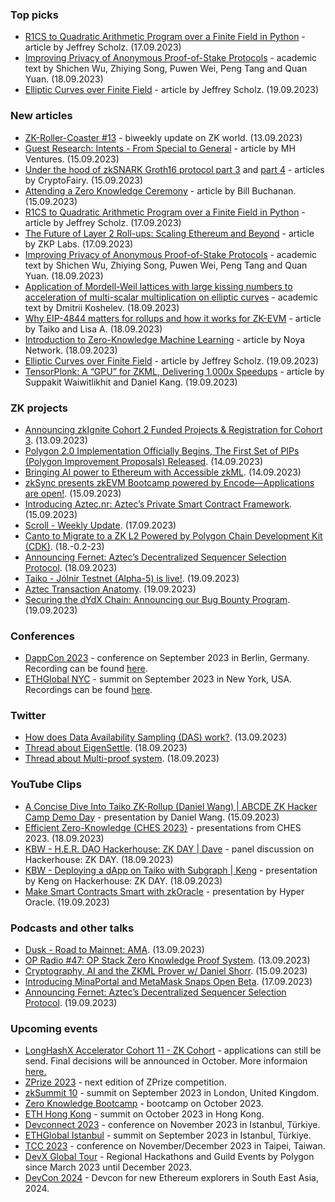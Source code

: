 ### Top picks
* [R1CS to Quadratic Arithmetic Program over a Finite Field in Python](https://www.rareskills.io/post/r1cs-to-qap) - article by Jeffrey Scholz. (17.09.2023)
* [Improving Privacy of Anonymous Proof-of-Stake Protocols](https://eprint.iacr.org/2023/1386.pdf) - academic text by Shichen Wu, Zhiying Song, Puwen Wei, Peng Tang and Quan Yuan. (18.09.2023)
* [Elliptic Curves over Finite Field](https://www.rareskills.io/post/elliptic-curves-finite-fields) - article by Jeffrey Scholz. (19.09.2023)

### New articles 
* [ZK-Roller-Coaster #13](https://taiko.mirror.xyz/9Zdh6puOCxEfiOADhIses8p5WN3CeX7nhvO6AvpEh0M) - biweekly update on ZK world. (13.09.2023)
* [Guest Research: Intents - From Special to General](https://www.bsc.news/post/intents-from-special-to-general) - article by MH Ventures. (15.09.2023)
* [Under the hood of zkSNARK Groth16 protocol part 3](https://medium.com/coinmonks/under-the-hood-of-zksnark-groth16-protocol-part-3-9d3e0934607b) and [part 4](https://medium.com/@cryptofairy/under-the-hood-of-zksnark-groth16-protocol-part-4-53667944366f) - articles by CryptoFairy. (15.09.2023)
* [Attending a Zero Knowledge Ceremony](https://medium.com/asecuritysite-when-bob-met-alice/attending-a-zero-knowledge-ceremony-e61b54060e83) - article by Bill Buchanan. (15.09.2023)
* [R1CS to Quadratic Arithmetic Program over a Finite Field in Python](https://www.rareskills.io/post/r1cs-to-qap) - article by Jeffrey Scholz. (17.09.2023)
* [The Future of Layer 2 Roll-ups: Scaling Ethereum and Beyond](https://zkplabs.network/blog/The-Future-of-Layer-2-Roll-up-scaling-Ethereum-and-Beyond) - article by ZKP Labs. (17.09.2023)
* [Improving Privacy of Anonymous Proof-of-Stake Protocols](https://eprint.iacr.org/2023/1386.pdf) - academic text by Shichen Wu, Zhiying Song, Puwen Wei, Peng Tang and Quan Yuan. (18.09.2023)
* [Application of Mordell-Weil lattices with large kissing numbers to acceleration of multi-scalar multiplication on elliptic curves](https://eprint.iacr.org/2023/1384.pdf) - academic text by Dmitrii Koshelev. (18.09.2023)
* [Why EIP-4844 matters for rollups and how it works for ZK-EVM](https://taiko.mirror.xyz/3_5rjTXFT_bLYnRBD2ZxqLQu9-qgTF4JOkwK7rUpwJs) - article by Taiko and Lisa A. (18.09.2023)
* [Introduction to Zero-Knowledge Machine Learning](https://medium.com/@noyanetwork/introduction-to-zero-knowledge-machine-learning-177be20343ea) - article by Noya Network. (18.09.2023)
* [Elliptic Curves over Finite Field](https://www.rareskills.io/post/elliptic-curves-finite-fields) - article by Jeffrey Scholz. (19.09.2023)
* [TensorPlonk: A “GPU” for ZKML, Delivering 1,000x Speedups](https://medium.com/@danieldkang/tensorplonk-a-gpu-for-zkml-delivering-1-000x-speedups-d1ab0ad27e1c) - article by Suppakit Waiwitlikhit and Daniel Kang. (19.09.2023)

### ZK projects
* [Announcing zkIgnite Cohort 2 Funded Projects & Registration for Cohort 3](https://minaprotocol.com/blog/cohort-2-funded-projects). (13.09.2023)
* [Polygon 2.0 Implementation Officially Begins, The First Set of PIPs (Polygon Improvement Proposals) Released](https://polygon.technology/blog/polygon-2-0-implementation-officially-begins-the-first-set-of-pips-polygon-improvement-proposals-released). (14.09.2023)
* [Bringing AI power to Ethereum with Accessible zkML](https://www.taceo.io/2023/09/14/bringing-ai-power-to-ethereum-with-accessible-zkml/). (14.09.2023)
* [zkSync presents zkEVM Bootcamp powered by Encode—Applications are open!](https://www.blog.encode.club/zksync-presents-zkevm-bootcamp-powered-by-encode-applications-are-open-4a6d5e2988c). (15.09.2023)
* [Introducing Aztec.nr: Aztec’s Private Smart Contract Framework](https://medium.com/aztec-protocol/introducing-aztec-nr-aztecs-private-smart-contract-framework-54d716710407). (15.09.2023)
* [Scroll - Weekly Update](https://twitter.com/Scroll_ZKP/status/1703191114961068032). (17.09.2023)
* [Canto to Migrate to a ZK L2 Powered by Polygon Chain Development Kit (CDK)](https://polygon.technology/blog/canto-to-migrate-to-a-zk-l2-powered-by-polygon-chain-development-kit?utm_source=twitter&utm_medium=social&utm_content=canto-blog). (18.-0.2-23)
* [Announcing Fernet: Aztec’s Decentralized Sequencer Selection Protocol](https://medium.com/aztec-protocol/announcing-fernet-aztecs-decentralized-sequencer-selection-protocol-dd06194d572f). (18.09.2023)
* [Taiko - Jólnir Testnet (Alpha-5) is live!](https://taiko.mirror.xyz/0jc5XA5RVjOUNVdRdGmw9prlsC4deA1XgZJppmXh8rs). (19.09.2023)
* [Aztec Transaction Anatomy](https://medium.com/aztec-protocol/aztec-transaction-anatomy-53ad2d9bc35e). (19.09.2023)
* [Securing the dYdX Chain: Announcing our Bug Bounty Program](https://dydx.exchange/blog/dydx-bug-bounty-program). (19.09.2023)

### Conferences
* [DappCon 2023](https://www.dappcon.io/#about) - conference on September 2023 in Berlin, Germany. Recording can be found [here](https://www.youtube.com/watch?v=jtYCkV1LjiU).
* [ETHGlobal NYC](https://ethglobal.com/events/newyork2023) - summit on September 2023 in New York, USA. Recordings can be found [here](https://www.youtube.com/playlist?list=PLXzKMXK2aHh7hzYpBqmzRrHOEE4RGpppJ).

### Twitter
* [How does Data Availability Sampling (DAS) work?](https://twitter.com/zerokn0wledge_/status/1701842456504107511). (13.09.2023)
* [Thread about EigenSettle](https://twitter.com/zerokn0wledge_/status/1703716152441278744). (18.09.2023)
* [Thread about Multi-proof system](https://twitter.com/taikoxyz/status/1703872055035482553). (18.09.2023)

### YouTube Clips
* [A Concise Dive Into Taiko ZK-Rollup (Daniel Wang) | ABCDE ZK Hacker Camp Demo Day](https://www.youtube.com/watch?v=-6DWTgOy9RE) - presentation by Daniel Wang. (15.09.2023)
* [Efficient Zero-Knowledge (CHES 2023)](https://www.youtube.com/watch?v=RD5pGzO71IE) - presentations from CHES 2023. (18.09.2023)
* [KBW - H.E.R. DAO Hackerhouse: ZK DAY | Dave](https://www.youtube.com/watch?v=059RkWF6FUo) - panel discussion on Hackerhouse: ZK DAY. (18.09.2023)
* [KBW - Deploying a dApp on Taiko with Subgraph | Keng](https://www.youtube.com/watch?v=0fzHG-WwCBY) - presentation by Keng on Hackerhouse: ZK DAY. (18.09.2023)
* [Make Smart Contracts Smart with zkOracle](https:///www.youtube.com/watch?v=pvjiU5wIbSM) - presentation by Hyper Oracle. (19.09.2023)

### Podcasts and other talks
* [Dusk - Road to Mainnet: AMA](https://www.youtube.com/watch?v=cP4eJrvet5M). (13.09.2023)
* [OP Radio #47: OP Stack Zero Knowledge Proof System](https://twitter.com/optimismFND/status/1701625789404352725). (13.09.2023)
* [Cryptography, AI and the ZKML Prover w/ Daniel Shorr](https://www.youtube.com/watch?v=Nvs88zbDi-0). (15.09.2023)
* [Introducing MinaPortal and MetaMask Snaps Open Beta](https://twitter.com/MinaProtocol/status/1703372498081915167). (17.09.2023)
* [Announcing Fernet: Aztec’s Decentralized Sequencer Selection Protocol](https://twitter.com/aztecnetwork/status/1703940723169788016). (19.09.2023)

### Upcoming events
* [LongHashX Accelerator Cohort 11 - ZK Cohort](https://longhashventures.typeform.com/ZKCohort?typeform-source=t.co) - applications can still be send. Final decisions will be announced in October. More informaion [here.](https://www.longhash.vc/accelerator/zk-accelerator/)
* [ZPrize 2023](https://www.zprize.io/#2023) - next edition of ZPrize competition.
* [zkSummit 10](https://www.zksummit.com/) - summit on September 2023 in London, United Kingdom.
* [Zero Knowledge Bootcamp](https://www.rareskills.io/) - bootcamp on October 2023.
* [ETH Hong Kong](https://www.ethhongkong.co/) - summit on October 2023 in Hong Kong.
* [Devconnect 2023](https://devconnect.org/) - conference on November 2023 in Istanbul, Türkiye.
* [ETHGlobal Istanbul](https://ethglobal.com/events/istanbul) - summit on September 2023 in Istanbul, Türkiye.
* [TCC 2023](https://tcc.iacr.org/2023/) - conference on November/December 2023 in Taipei, Taiwan.
* [DevX Global Tour](https://polygon.technology/blog/polygon-labs-announces-devx-global-tour) - Regional Hackathons and Guild Events by Polygon since March 2023 until December 2023.
* [DevCon 2024](https://devcon.org/) - Devcon for new Ethereum explorers in South East Asia, 2024.
